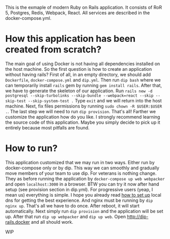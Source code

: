 
This is the exmaple of modern Ruby on Rails application. It consists of RoR 5, Postgres, Redis, Webpack, React. All services are described in the docker-compose.yml.

# How this application has been created from scratch?

The main goal of using Docker is not having all dependencies installed on the host machine. So the first question is how to create an application without having rails? First of all, in an empty directory, we should add `Dockerfile`, `docker-compose.yml` and `dip.yml`. Then run `dip bash` where we can temporarily install `rails` gem by running `gem install rails`. After that, we have to generate the skeleton of our application. Run `rails new -d postgresql --skip-turbolinks --skip-bundle --webpack=react --skip --skip-test --skip-system-test .` Type `exit` and we will return into the host machine. Next, fix files permissions by running `sudo chown -R $USER:$USER .`. The last step we will need to run `dip provision`. That's all! Farther we customize the application how do you like. I strongly recommend learning the source code of this application. Maybe you simply decide to pick up it entirely because most pitfalls are found.

# How to run?

This application customized that we may run in two ways. Either run by docker-compose only or by dip. This way we can smoothly and gradually move members of your team to use dip. For veterans is nothing change. They as before running the application by `docker-compose up web webpacker` and open `localhost:3000` in a browser. BTW you can try it now after hand setup (see provision section in dip.yml). For progressive users (yeap, I mean us) everything is simple. I hope you already read [how to set up](https://github.com/bibendi/dip/tree/master/docs) local dns for getting the best experience. And nginx must be running by `dip nginx up`. That's all we have to do once. After reboot, it will start automatically. Next simply run `dip provision` and the application will be set up. After that run `dip up webpacker` and `dip up web`. Open http://dip-rails.docker and all should work.

WIP
